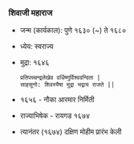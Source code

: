 ### शिवाजी महाराज

- जन्म (कार्यकाल): पुणे १६३० (~) ते १६८० 
- ध्येय: स्वराज्य
- मुद्रा: १६४६
  
  ```
  प्रतिपच्चन्द्रलेखेव वर्धिष्णुर्विश्ववन्दिता |
  साहसूनो: शिवस्यैषा मुद्रा भद्राय राजते ||
  ```
  
- १६५६ - नौका आरमार निर्मिती
- राज्याभिषेक - रायगड १६७४
- त्यानंतर (१६७४) दक्षिण मोहीम प्रारंभ केली
